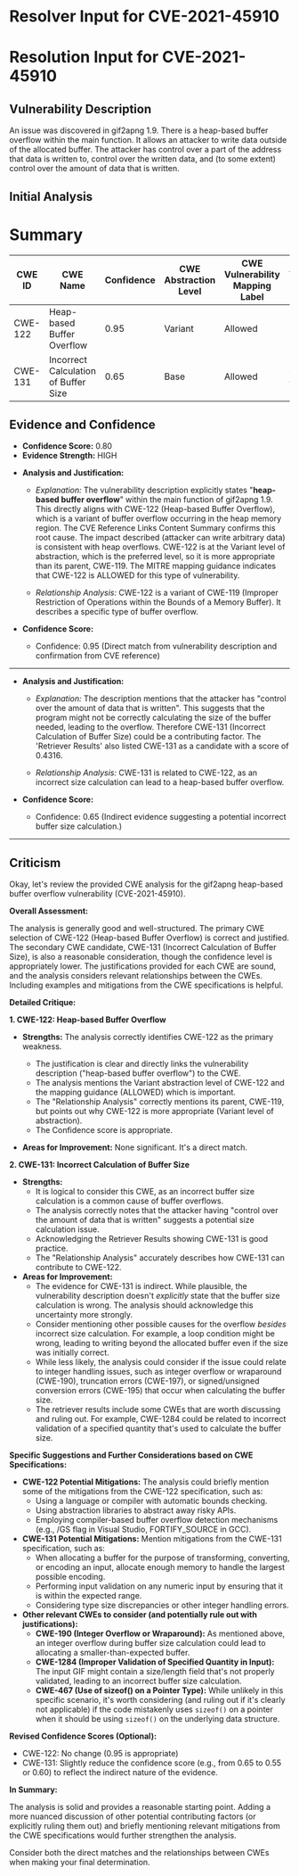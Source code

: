 # Resolver Input for CVE-2021-45910

# Resolution Input for CVE-2021-45910

## Vulnerability Description
An issue was discovered in gif2apng 1.9. There is a heap-based buffer overflow within the main function. It allows an attacker to write data outside of the allocated buffer. The attacker has control over a part of the address that data is written to, control over the written data, and (to some extent) control over the amount of data that is written.

## Initial Analysis
# Summary
| CWE ID | CWE Name | Confidence | CWE Abstraction Level | CWE Vulnerability Mapping Label | CWE-Vulnerability Mapping Notes |
|---|---|---|---|---|---|
| CWE-122 | Heap-based Buffer Overflow | 0.95 | Variant | Allowed |  Primary CWE |
| CWE-131 | Incorrect Calculation of Buffer Size | 0.65 | Base | Allowed | Secondary Candidate |

## Evidence and Confidence

*   **Confidence Score:** 0.80
*   **Evidence Strength:** HIGH

- **Analysis and Justification:**  
  - *Explanation:* The vulnerability description explicitly states "**heap-based buffer overflow**" within the main function of gif2apng 1.9. This directly aligns with CWE-122 (Heap-based Buffer Overflow), which is a variant of buffer overflow occurring in the heap memory region. The CVE Reference Links Content Summary confirms this root cause. The impact described (attacker can write arbitrary data) is consistent with heap overflows. CWE-122 is at the Variant level of abstraction, which is the preferred level, so it is more appropriate than its parent, CWE-119. The MITRE mapping guidance indicates that CWE-122 is ALLOWED for this type of vulnerability.
  
  - *Relationship Analysis:* CWE-122 is a variant of CWE-119 (Improper Restriction of Operations within the Bounds of a Memory Buffer). It describes a specific type of buffer overflow.

- **Confidence Score:**  
  - Confidence: 0.95 (Direct match from vulnerability description and confirmation from CVE reference)

---

- **Analysis and Justification:**  
  - *Explanation:* The description mentions that the attacker has "control over the amount of data that is written". This suggests that the program might not be correctly calculating the size of the buffer needed, leading to the overflow. Therefore CWE-131 (Incorrect Calculation of Buffer Size) could be a contributing factor. The 'Retriever Results' also listed CWE-131 as a candidate with a score of 0.4316.
  
  - *Relationship Analysis:* CWE-131 is related to CWE-122, as an incorrect size calculation can lead to a heap-based buffer overflow.

- **Confidence Score:**  
  - Confidence: 0.65 (Indirect evidence suggesting a potential incorrect buffer size calculation.)

---

## Criticism
Okay, let's review the provided CWE analysis for the gif2apng heap-based buffer overflow vulnerability (CVE-2021-45910).

**Overall Assessment:**

The analysis is generally good and well-structured. The primary CWE selection of CWE-122 (Heap-based Buffer Overflow) is correct and justified. The secondary CWE candidate, CWE-131 (Incorrect Calculation of Buffer Size), is also a reasonable consideration, though the confidence level is appropriately lower. The justifications provided for each CWE are sound, and the analysis considers relevant relationships between the CWEs. Including examples and mitigations from the CWE specifications is helpful.

**Detailed Critique:**

**1. CWE-122: Heap-based Buffer Overflow**

*   **Strengths:** The analysis correctly identifies CWE-122 as the primary weakness.
    *   The justification is clear and directly links the vulnerability description ("heap-based buffer overflow") to the CWE.
    *   The analysis mentions the Variant abstraction level of CWE-122 and the mapping guidance (ALLOWED) which is important.
    *   The "Relationship Analysis" correctly mentions its parent, CWE-119, but points out why CWE-122 is more appropriate (Variant level of abstraction).
    *   The Confidence score is appropriate.

*   **Areas for Improvement:** None significant. It's a direct match.

**2. CWE-131: Incorrect Calculation of Buffer Size**

*   **Strengths:**
    *   It is logical to consider this CWE, as an incorrect buffer size calculation is a common cause of buffer overflows.
    *   The analysis correctly notes that the attacker having "control over the amount of data that is written" suggests a potential size calculation issue.
    *   Acknowledging the Retriever Results showing CWE-131 is good practice.
    *   The "Relationship Analysis" accurately describes how CWE-131 can contribute to CWE-122.
*   **Areas for Improvement:**
    *   The evidence for CWE-131 is indirect. While plausible, the vulnerability description doesn't *explicitly* state that the buffer size calculation is wrong. The analysis should acknowledge this uncertainty more strongly.
    *   Consider mentioning other possible causes for the overflow *besides* incorrect size calculation. For example, a loop condition might be wrong, leading to writing beyond the allocated buffer even if the size was initially correct.
    *   While less likely, the analysis could consider if the issue could relate to integer handling issues, such as integer overflow or wraparound (CWE-190), truncation errors (CWE-197), or signed/unsigned conversion errors (CWE-195) that occur when calculating the buffer size.
    *   The retriever results include some CWEs that are worth discussing and ruling out. For example, CWE-1284 could be related to incorrect validation of a specified quantity that's used to calculate the buffer size.

**Specific Suggestions and Further Considerations based on CWE Specifications:**

*   **CWE-122 Potential Mitigations:** The analysis could briefly mention some of the mitigations from the CWE-122 specification, such as:
    *   Using a language or compiler with automatic bounds checking.
    *   Using abstraction libraries to abstract away risky APIs.
    *   Employing compiler-based buffer overflow detection mechanisms (e.g., /GS flag in Visual Studio, FORTIFY_SOURCE in GCC).
*   **CWE-131 Potential Mitigations:**  Mention mitigations from the CWE-131 specification, such as:
    *   When allocating a buffer for the purpose of transforming, converting, or encoding an input, allocate enough memory to handle the largest possible encoding.
    *   Performing input validation on any numeric input by ensuring that it is within the expected range.
    *   Considering type size discrepancies or other integer handling errors.
*   **Other relevant CWEs to consider (and potentially rule out with justifications):**
    *   **CWE-190 (Integer Overflow or Wraparound):** As mentioned above, an integer overflow during buffer size calculation could lead to allocating a smaller-than-expected buffer.
    *   **CWE-1284 (Improper Validation of Specified Quantity in Input):** The input GIF might contain a size/length field that's not properly validated, leading to an incorrect buffer size calculation.
    *   **CWE-467 (Use of sizeof() on a Pointer Type):** While unlikely in this specific scenario, it's worth considering (and ruling out if it's clearly not applicable) if the code mistakenly uses `sizeof()` on a pointer when it should be using `sizeof()` on the underlying data structure.

**Revised Confidence Scores (Optional):**

*   CWE-122: No change (0.95 is appropriate)
*   CWE-131: Slightly reduce the confidence score (e.g., from 0.65 to 0.55 or 0.60) to reflect the indirect nature of the evidence.

**In Summary:**

The analysis is solid and provides a reasonable starting point. Adding a more nuanced discussion of other potential contributing factors (or explicitly ruling them out) and briefly mentioning relevant mitigations from the CWE specifications would further strengthen the analysis.

Consider both the direct matches and the relationships between CWEs
when making your final determination.
        